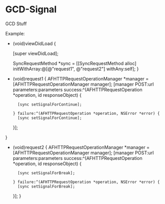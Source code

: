 # GCD-Signal
GCD Stuff

Example:

- (void)viewDidLoad 
{

  [super viewDidLoad];
  
  SyncRequestMethod *sync = [[SyncRequestMethod alloc] initWithArray:@[@"request1", @"request2"] withAny:self];
}

- (void)request1
{
  AFHTTPRequestOperationManager *manager = [AFHTTPRequestOperationManager manager];
  [manager POST:url
   parameters:parameters
      success:^(AFHTTPRequestOperation *operation, id responseObject) {

        [sync setSignalForContinue];

      } failure:^(AFHTTPRequestOperation *operation, NSError *error) {
        [sync setSignalForContinue];


  }];

}

- (void)request2
{
  AFHTTPRequestOperationManager *manager = [AFHTTPRequestOperationManager manager];
  [manager POST:url
   parameters:parameters
      success:^(AFHTTPRequestOperation *operation, id responseObject) {

        [sync setSignalForBreak];

      } failure:^(AFHTTPRequestOperation *operation, NSError *error) {
        [sync setSignalForBreak];


  }];
}
